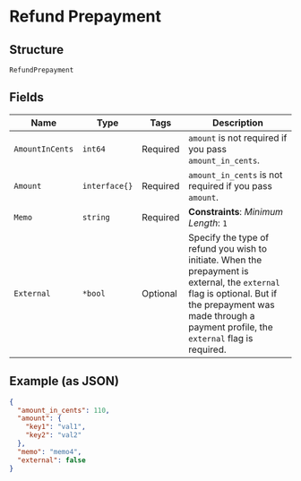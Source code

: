 
# Refund Prepayment

## Structure

`RefundPrepayment`

## Fields

| Name | Type | Tags | Description |
|  --- | --- | --- | --- |
| `AmountInCents` | `int64` | Required | `amount` is not required if you pass `amount_in_cents`. |
| `Amount` | `interface{}` | Required | `amount_in_cents` is not required if you pass `amount`. |
| `Memo` | `string` | Required | **Constraints**: *Minimum Length*: `1` |
| `External` | `*bool` | Optional | Specify the type of refund you wish to initiate. When the prepayment is external, the `external` flag is optional. But if the prepayment was made through a payment profile, the `external` flag is required. |

## Example (as JSON)

```json
{
  "amount_in_cents": 110,
  "amount": {
    "key1": "val1",
    "key2": "val2"
  },
  "memo": "memo4",
  "external": false
}
```

